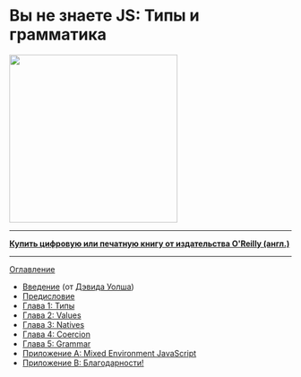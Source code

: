 # Вы не знаете JS: Типы и грамматика

<img src="cover.jpg" width="300">

-----

**[Купить цифровую или печатную книгу от издательства O'Reilly (англ.)](http://shop.oreilly.com/product/0636920033745.do)**

-----

[Оглавление](toc.md)

* [Введение](foreword.md) (от [Дэвида Уолша](http://davidwalsh.name))
* [Предисловие](../preface.md)
* [Глава 1: Типы](ch1.md)
* [Глава 2: Values](ch2.md)
* [Глава 3: Natives](ch3.md)
* [Глава 4: Coercion](ch4.md)
* [Глава 5: Grammar](ch5.md)
* [Приложение A: Mixed Environment JavaScript](apA.md)
* [Приложение B: Благодарности!](apB.md)
